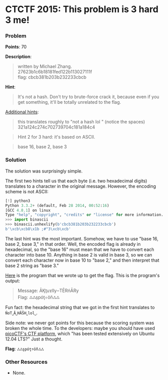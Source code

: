 # CTCTF 2015: This problem is 3 hard 3 me!

### Problem

**Points**: 70

**Description**: 

> written by Michael Zhang.  
> 27623b1c6b18181fed122b113027111f  
> flag: cbcb381b203b232233cbcb  

**Hint**: 

> It's not a hash. Don't try to brute-force crack it, because even if you get something, it'll be totally unrelated to the flag.

[Additional hints](https://gist.github.com/failedxyz/86a5f50becdf0d6de7db): 

> this translates roughly to "not a hash lol  " (notice the spaces)  
> 321a124c274c702739704c181a184c4

> Hint 2 for 3 hard: it's based on ASCII.

> base 16, base 2, base 3

### Solution

The solution was surprisingly simple.

The first two hints tell us that each byte (i.e. two hexadecimal digits) translates to a character in the original message. However, the encoding scheme is not ASCII: 

```python
[!] python3
Python 3.3.2+ (default, Feb 28 2014, 00:52:16) 
[GCC 4.8.1] on linux
Type "help", "copyright", "credits" or "license" for more information.
>>> import binascii
>>> binascii.unhexlify(b'cbcb381b203b232233cbcb')
b'\xcb\xcb8\x1b ;#"3\xcb\xcb'
```

The last hint was the most important. Somehow, we have to use "base 16, base 2, base 3," in that order. Well, the encoded flag is already in hexadecimal, so the "base 16" must mean that we have to convert each character into base 10. Anything in base 2 is valid in base 3, so we can convert each character now in base 10 to "base 2," and then interpret that base 2 string as "base 3."

[Here](solution.py) is the program that we wrote up to get the flag. This is the program's output: 

> Message: ĀϏţuϫlly౼TĒRńĀRy  
> Flag: ஃஃşpóţ÷öňஃஃ

Fun fact: the hexadecimal string that we got in the first hint translates to `ŇoT˽Ā˽НĀŠН˽lol˽`.

Side note: we never got points for this because the scoring system was broken the whole time. To the developers: maybe you should have used [picoCTF's CTF platform](https://github.com/picoCTF/picoCTF-Platform-1), which "has been tested extensively on Ubuntu 12.04 LTS?" Just a thought.

**Flag**: `ஃஃşpóţ÷öňஃஃ`

### Other Resources

* None.
